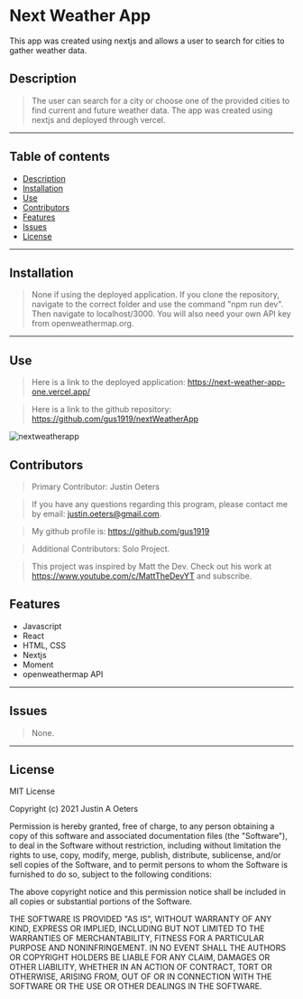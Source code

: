 # Next Weather App

This app was created using nextjs and allows a user to search for cities to gather weather data.

## Description

> The user can search for a city or choose one of the provided cities to find current and future weather data. The app was created using nextjs and deployed through vercel.

---

## Table of contents

- [Description](#description)
- [Installation](#installation)
- [Use](#use)
- [Contributors](#contributors)
- [Features](#features)
- [Issues](#issues)
- [License](#license)

---

## Installation

> None if using the deployed application. If you clone the repository, navigate to the correct folder and use the command "npm run dev". Then navigate to localhost/3000. You will also need your own API key from openweathermap.org.

---

## Use

> Here is a link to the deployed application: https://next-weather-app-one.vercel.app/

> Here is a link to the github repository: https://github.com/gus1919/nextWeatherApp

![nextweatherapp](https://user-images.githubusercontent.com/86876335/158039385-ac12931e-07f7-43e5-aabb-9bce87ae4013.gif)


## Contributors

> Primary Contributor: Justin Oeters

> If you have any questions regarding this program, please contact me by email: justin.oeters@gmail.com.

> My github profile is: https://github.com/gus1919

> Additional Contributors: Solo Project.

> This project was inspired by Matt the Dev. Check out his work at https://www.youtube.com/c/MattTheDevYT and subscribe.

## Features

- Javascript
- React
- HTML, CSS
- Nextjs
- Moment
- openweathermap API

---

## Issues

> None.

---

## License

MIT License

Copyright (c) 2021 Justin A Oeters

Permission is hereby granted, free of charge, to any person obtaining a copy
of this software and associated documentation files (the "Software"), to deal
in the Software without restriction, including without limitation the rights
to use, copy, modify, merge, publish, distribute, sublicense, and/or sell
copies of the Software, and to permit persons to whom the Software is
furnished to do so, subject to the following conditions:

The above copyright notice and this permission notice shall be included in all
copies or substantial portions of the Software.

THE SOFTWARE IS PROVIDED "AS IS", WITHOUT WARRANTY OF ANY KIND, EXPRESS OR
IMPLIED, INCLUDING BUT NOT LIMITED TO THE WARRANTIES OF MERCHANTABILITY,
FITNESS FOR A PARTICULAR PURPOSE AND NONINFRINGEMENT. IN NO EVENT SHALL THE
AUTHORS OR COPYRIGHT HOLDERS BE LIABLE FOR ANY CLAIM, DAMAGES OR OTHER
LIABILITY, WHETHER IN AN ACTION OF CONTRACT, TORT OR OTHERWISE, ARISING FROM,
OUT OF OR IN CONNECTION WITH THE SOFTWARE OR THE USE OR OTHER DEALINGS IN THE
SOFTWARE.
